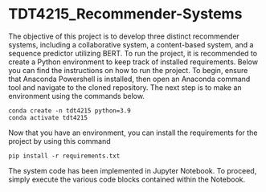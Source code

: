 # TDT4215_Recommender-Systems

The objective of this project is to develop three distinct recommender systems, including a collaborative system, a content-based system, and a sequence predictor utilizing BERT. To run the project, it is recommended to create a Python environment to keep track of installed requirements. Below you can find the instructions on how to run the project.
To begin, ensure that Anaconda Powershell is installed, then open an Anaconda command tool and navigate to the cloned repository. The next step is to make an environment using the commands below. 

```
conda create -n tdt4215 python=3.9
conda activate tdt4215
```

Now that you have an environment, you can install the requirements for the project by using this command
```
pip install -r requirements.txt
```

The system code has been implemented in Jupyter Notebook. To proceed, simply execute the various code blocks contained within the Notebook.
